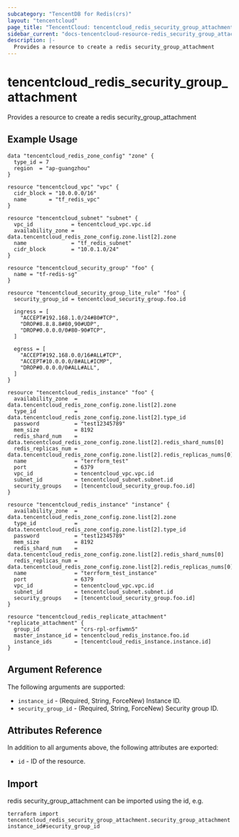 ```yaml
---
subcategory: "TencentDB for Redis(crs)"
layout: "tencentcloud"
page_title: "TencentCloud: tencentcloud_redis_security_group_attachment"
sidebar_current: "docs-tencentcloud-resource-redis_security_group_attachment"
description: |-
  Provides a resource to create a redis security_group_attachment
---
```


# tencentcloud_redis_security_group_attachment

Provides a resource to create a redis security_group_attachment

## Example Usage

```hcl
data "tencentcloud_redis_zone_config" "zone" {
  type_id = 7
  region  = "ap-guangzhou"
}

resource "tencentcloud_vpc" "vpc" {
  cidr_block = "10.0.0.0/16"
  name       = "tf_redis_vpc"
}

resource "tencentcloud_subnet" "subnet" {
  vpc_id            = tencentcloud_vpc.vpc.id
  availability_zone = data.tencentcloud_redis_zone_config.zone.list[2].zone
  name              = "tf_redis_subnet"
  cidr_block        = "10.0.1.0/24"
}

resource "tencentcloud_security_group" "foo" {
  name = "tf-redis-sg"
}

resource "tencentcloud_security_group_lite_rule" "foo" {
  security_group_id = tencentcloud_security_group.foo.id

  ingress = [
    "ACCEPT#192.168.1.0/24#80#TCP",
    "DROP#8.8.8.8#80,90#UDP",
    "DROP#0.0.0.0/0#80-90#TCP",
  ]

  egress = [
    "ACCEPT#192.168.0.0/16#ALL#TCP",
    "ACCEPT#10.0.0.0/8#ALL#ICMP",
    "DROP#0.0.0.0/0#ALL#ALL",
  ]
}

resource "tencentcloud_redis_instance" "foo" {
  availability_zone  = data.tencentcloud_redis_zone_config.zone.list[2].zone
  type_id            = data.tencentcloud_redis_zone_config.zone.list[2].type_id
  password           = "test12345789"
  mem_size           = 8192
  redis_shard_num    = data.tencentcloud_redis_zone_config.zone.list[2].redis_shard_nums[0]
  redis_replicas_num = data.tencentcloud_redis_zone_config.zone.list[2].redis_replicas_nums[0]
  name               = "terrform_test"
  port               = 6379
  vpc_id             = tencentcloud_vpc.vpc.id
  subnet_id          = tencentcloud_subnet.subnet.id
  security_groups    = [tencentcloud_security_group.foo.id]
}

resource "tencentcloud_redis_instance" "instance" {
  availability_zone  = data.tencentcloud_redis_zone_config.zone.list[2].zone
  type_id            = data.tencentcloud_redis_zone_config.zone.list[2].type_id
  password           = "test12345789"
  mem_size           = 8192
  redis_shard_num    = data.tencentcloud_redis_zone_config.zone.list[2].redis_shard_nums[0]
  redis_replicas_num = data.tencentcloud_redis_zone_config.zone.list[2].redis_replicas_nums[0]
  name               = "terrform_test_instance"
  port               = 6379
  vpc_id             = tencentcloud_vpc.vpc.id
  subnet_id          = tencentcloud_subnet.subnet.id
  security_groups    = [tencentcloud_security_group.foo.id]
}

resource "tencentcloud_redis_replicate_attachment" "replicate_attachment" {
  group_id           = "crs-rpl-orfiwmn5"
  master_instance_id = tencentcloud_redis_instance.foo.id
  instance_ids       = [tencentcloud_redis_instance.instance.id]
}
```

## Argument Reference

The following arguments are supported:

* `instance_id` - (Required, String, ForceNew) Instance ID.
* `security_group_id` - (Required, String, ForceNew) Security group ID.

## Attributes Reference

In addition to all arguments above, the following attributes are exported:

* `id` - ID of the resource.



## Import

redis security_group_attachment can be imported using the id, e.g.

```
terraform import tencentcloud_redis_security_group_attachment.security_group_attachment instance_id#security_group_id
```

